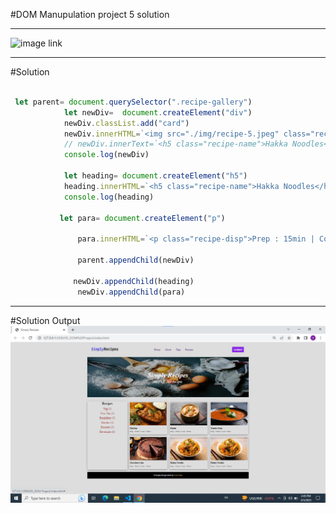  #DOM Manupulation project 5 solution

---

![image link](/05_DOM%20Project/)

---

#Solution  

```JavaScript

 let parent= document.querySelector(".recipe-gallery")
            let newDiv=  document.createElement("div")
            newDiv.classList.add("card")
            newDiv.innerHTML=`<img src="./img/recipe-5.jpeg" class="recipe-img " />`
            // newDiv.innerText=`<h5 class="recipe-name">Hakka Noodles</h5>`
            console.log(newDiv)

            let heading= document.createElement("h5")
            heading.innerHTML=`<h5 class="recipe-name">Hakka Noodles</h5>`
            console.log(heading)

           let para= document.createElement("p")

               para.innerHTML=`<p class="recipe-disp">Prep : 15min | Cook : 30min</p>`

               parent.appendChild(newDiv)
            
              newDiv.appendChild(heading)
               newDiv.appendChild(para)
```
---

#Solution Output
![image link](/05_DOM%20Project/05_DOM%20Project/Output/solution.png)

